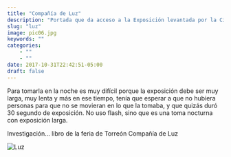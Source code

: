 ```yaml
---
title: "Compañía de Luz"
description: "Portada que da acceso a la Exposición levantada por la Cia de Luz, Feria del algodón 1925"
slug: "luz"
image: pic06.jpg
keywords: ""
categories: 
    - ""
    - ""
date: 2017-10-31T22:42:51-05:00
draft: false
---
```

Para tomarla en la noche es muy difícil porque la exposición debe ser muy larga, muy lenta y más en ese tiempo, tenía que esperar a que no hubiera personas para que no se movieran en lo que la tomaba, y que quizás duró 30 segundo de exposición. No uso flash, sino que es una toma nocturna con exposición larga.

Investigación... libro de la feria de Torreón
Compañía de Luz 

![Luz](https://claudiaguerreros.github.io/juliososa/img/pic06.jpg)
